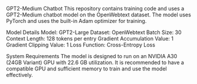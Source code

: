 GPT2-Medium Chatbot
This repository contains training code and uses a GPT2-Medium chatbot model on the OpenWebtext dataset. The model uses PyTorch and uses the built-in Adam optimizer for training.

Model Details
Model: GPT2-Large
Dataset: OpenWebtext
Batch Size: 30
Context Length: 128 tokens per entry
Gradient Accumulation Value: 1
Gradient Clipping Value: 1
Loss Function: Cross-Entropy Loss

System Requirements
The model is designed to run on an NVIDIA A30 (24GB Variant) GPU with 22.6 GB utilization. It is recommended to have a compatible GPU and sufficient memory to train and use the model effectively.
